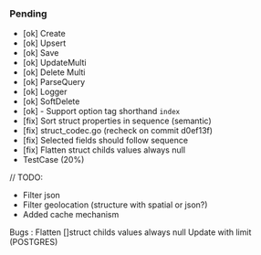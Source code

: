 ### Pending

- [ok] Create
- [ok] Upsert
- [ok] Save
- [ok] UpdateMulti
- [ok] Delete Multi
- [ok] ParseQuery
- [ok] Logger
- [ok] SoftDelete
- [ok] - Support option tag shorthand `index`
- [fix] Sort struct properties in sequence (semantic)
- [fix] struct_codec.go (recheck on commit d0ef13f)
- [fix] Selected fields should follow sequence
- [fix] Flatten struct childs values always null
- TestCase (20%)

// TODO:

- Filter json
- Filter geolocation (structure with spatial or json?)
- Added cache mechanism

Bugs :
Flatten []struct childs values always null
Update with limit (POSTGRES)

